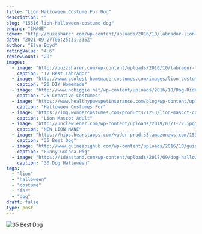 ```yaml
---
title: "Lion Halloween Costume For Dog"
description: ""
slug: "15516-lion-halloween-costume-dog"
engine: "IMAGE"
cover: "http://buzzsharer.com/wp-content/uploads/2016/10/labrador-lion-dog-face.jpg"
date: "2021-09-27T05:25:31.335Z"
author: "Elva Boyd"
ratingValue: "4.6"
reviewCount: "29"
images:
  - image: "http://buzzsharer.com/wp-content/uploads/2016/10/labrador-lion-dog-face.jpg"
    caption: "17 Best Labrador"
  - image: "http://www.coolest-homemade-costumes.com/images/lion-costume-01.jpg"
    caption: "20 DIY Homemade"
  - image: "http://www.nobiggie.net/wp-content/uploads/2016/10/Dog-Riders-Pet-Costume.jpg"
    caption: "25 Creative Costumes"
  - image: "https://www.healthypawspetinsurance.com/blog/wp-content/uploads/dkc1.jpg"
    caption: "Halloween Costumes For"
  - image: "https://img.wondercostumes.com/products/12-3/lion-mascot-costume.jpg"
    caption: "Lion Mascot Adult"
  - image: "http://unclewiener.com/wp-content/uploads/2019/03/1-72.jpg"
    caption: "NEW LION MANE"
  - image: "https://hips.hearstapps.com/vader-prod.s3.amazonaws.com/1535651416-dog-halloween-costume-1535651398.jpg?crop=1xw:0.9995004995004995xh;center,top&resize=480:*"
    caption: "35 Best Dog"
  - image: "http://www.guineapighub.com/wp-content/uploads/2016/10/guineapigroar.jpg"
    caption: "Funny Guinea Pig"
  - image: "https://ideastand.com/wp-content/uploads/2017/09/dog-halloween-costumes/26-dog-halloween-costume-diy-ideas.jpg"
    caption: "30 Dog Halloween"
tags:
  - "lion"
  - "halloween"
  - "costume"
  - "for"
  - "dog"
draft: false
type: post
---
```



![35 Best Dog](https://hips.hearstapps.com/vader-prod.s3.amazonaws.com/1535651416-dog-halloween-costume-1535651398.jpg?crop=1xw:0.9995004995004995xh;center,top&resize=480:* "35 Best Dog")


<!--inArticleAds-->

<!--galleryOne-->


<!--inArticleAds-->

<!--galleryTwo-->


<!--galleryThree-->

